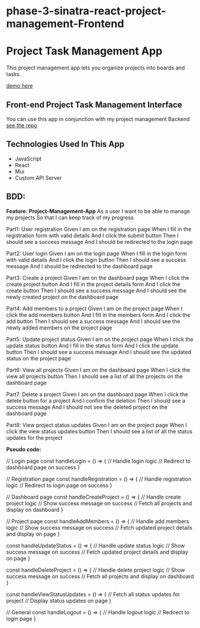 # phase-3-sinatra-react-project-management-Frontend
# Project Task Management App

This project management app lets you organize projects into boards and tasks.

[demo here](https://github.com/Briann254/phase-3-sinatra-react-project-management-Frontend.git)

## Front-end Project Task Management Interface

You can use this app in conjunction with my project management Backend [see the repo](https://github.com/Briann254/phase-3-sinatra-react-project.git)

## Technologies Used In This App

- JavaScript
- React
- Mui
- Custom API Server


## **BDD:**
**Feature:** **Project-Management-App**
As a user
I want to be able to manage my projects
So that I can keep track of my progress

Part1: User registration
Given I am on the registration page
When I fill in the registration form with valid details
And I click the submit button
Then I should see a success message
And I should be redirected to the login page

Part2: User login
Given I am on the login page
When I fill in the login form with valid details
And I click the login button
Then I should see a success message
And I should be redirected to the dashboard page

Part3: Create a project
Given I am on the dashboard page
When I click the create project button
And I fill in the project details form
And I click the create button
Then I should see a success message
And I should see the newly created project on the dashboard page

Part4: Add members to a project
Given I am on the project page
When I click the add members button
And I fill in the members form
And I click the add button
Then I should see a success message
And I should see the newly added members on the project page

Part5: Update project status
Given I am on the project page
When I click the update status button
And I fill in the status form
And I click the update button
Then I should see a success message
And I should see the updated status on the project page

Part6: View all projects
Given I am on the dashboard page
When I click the view all projects button
Then I should see a list of all the projects on the dashboard page

Part7: Delete a project
Given I am on the dashboard page
When I click the delete button for a project
And I confirm the deletion
Then I should see a success message
And I should not see the deleted project on the dashboard page

Part8: View project status updates
Given I am on the project page
When I click the view status updates button
Then I should see a list of all the status updates for the project

**Pseudo code:**

// Login page
const handleLogin = () => {
// Handle login logic
// Redirect to dashboard page on success
}

// Registration page
const handleRegistration = () => {
// Handle registration logic
// Redirect to login page on success
}

// Dashboard page
const handleCreateProject = () => {
// Handle create project logic
// Show success message on success
// Fetch all projects and display on dashboard
}

// Project page
const handleAddMembers = () => {
// Handle add members logic
// Show success message on success
// Fetch updated project details and display on page
}

const handleUpdateStatus = () => {
// Handle update status logic
// Show success message on success
// Fetch updated project details and display on page
}

const handleDeleteProject = () => {
// Handle delete project logic
// Show success message on success
// Fetch all projects and display on dashboard
}

const handleViewStatusUpdates = () => {
// Fetch all status updates for project
// Display status updates on page
}

// General
const handleLogout = () => {
// Handle logout logic
// Redirect to login page
}